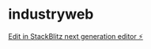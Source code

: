 # industryweb

[Edit in StackBlitz next generation editor ⚡️](https://stackblitz.com/~/github.com/ParthBhandakkar/industryweb)